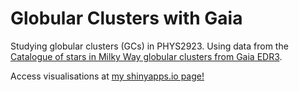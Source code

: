 # Globular Clusters with Gaia
Studying globular clusters (GCs) in PHYS2923. Using data from the [Catalogue of stars in Milky Way globular clusters from Gaia EDR3](https://zenodo.org/record/4891252#.YvCGAHZBwuU).

Access visualisations at [my shinyapps.io page!](https://ronanpotts.shinyapps.io/globular-clusters/)
